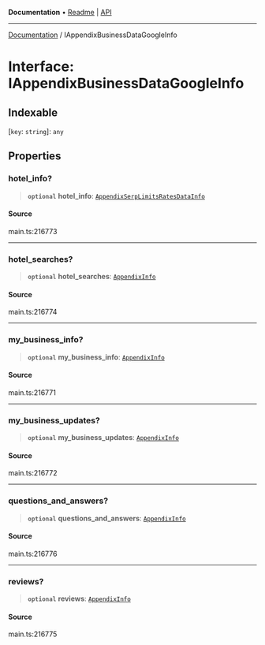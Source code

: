 **Documentation** • [Readme](../README.md) \| [API](../globals.md)

***

[Documentation](../README.md) / IAppendixBusinessDataGoogleInfo

# Interface: IAppendixBusinessDataGoogleInfo

## Indexable

 \[`key`: `string`\]: `any`

## Properties

### hotel\_info?

> **`optional`** **hotel\_info**: [`AppendixSerpLimitsRatesDataInfo`](../classes/AppendixSerpLimitsRatesDataInfo.md)

#### Source

main.ts:216773

***

### hotel\_searches?

> **`optional`** **hotel\_searches**: [`AppendixInfo`](../classes/AppendixInfo.md)

#### Source

main.ts:216774

***

### my\_business\_info?

> **`optional`** **my\_business\_info**: [`AppendixInfo`](../classes/AppendixInfo.md)

#### Source

main.ts:216771

***

### my\_business\_updates?

> **`optional`** **my\_business\_updates**: [`AppendixInfo`](../classes/AppendixInfo.md)

#### Source

main.ts:216772

***

### questions\_and\_answers?

> **`optional`** **questions\_and\_answers**: [`AppendixInfo`](../classes/AppendixInfo.md)

#### Source

main.ts:216776

***

### reviews?

> **`optional`** **reviews**: [`AppendixInfo`](../classes/AppendixInfo.md)

#### Source

main.ts:216775
